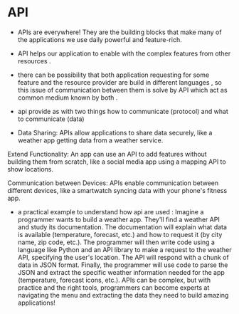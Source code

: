 # API 
* APIs are everywhere!  They are the building blocks that make many of the applications we use daily  powerful and feature-rich.

* API helps our application to enable with the complex features from other resources .
* there can be possibility that both application requesting for some feature and the resource provider are build in different languages , so this issue of communication between them is solve by API which act as common medium known by both .
* api provide as with two things how to communicate (protocol) and what to communicate (data)
* Data Sharing:  APIs allow applications to share data securely, like a weather app getting data from a weather service.

Extend Functionality:  An app can use an API to add features without building them from scratch, like a social media app using a mapping API to show locations.

Communication between Devices:  APIs enable communication between different devices, like a smartwatch syncing data with your phone's fitness app.

* a practical example to understand how api are used :
Imagine a programmer wants to build a weather app. They'll find a weather API and study its documentation.  The documentation will explain what data is available (temperature, forecast, etc.) and how to request it (by city name, zip code, etc.).
The programmer will then write code using a language like Python and an API library to make a request to the weather API, specifying the user's location.  The API will respond with a chunk of data in JSON format. Finally, the programmer will use code to parse the JSON and extract the specific weather information needed for the app (temperature, forecast icons, etc.).
APIs can be complex, but with practice and the right tools, programmers can become experts at navigating the menu and extracting the data they need to build amazing applications!